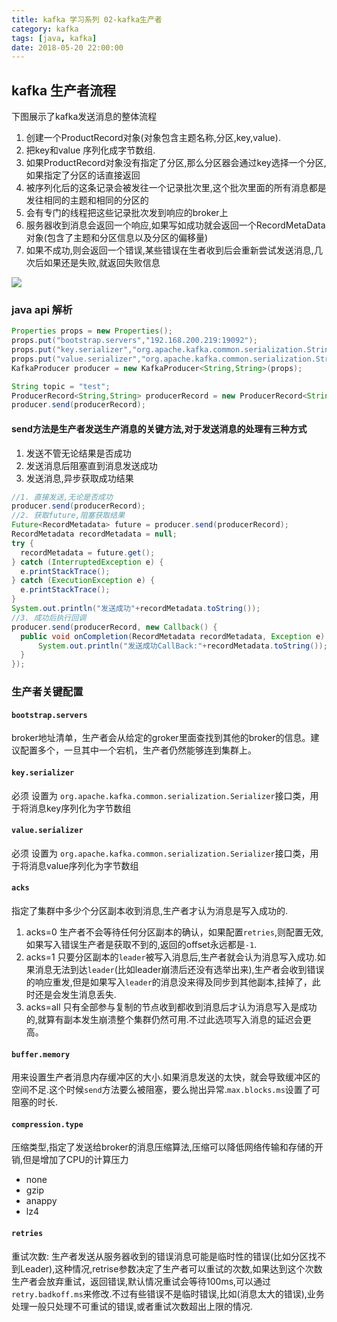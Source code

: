 ```yaml
---
title: kafka 学习系列 02-kafka生产者
category: kafka 
tags: [java, kafka]
date: 2018-05-20 22:00:00
---
```


## kafka 生产者流程

下图展示了kafka发送消息的整体流程

1. 创建一个ProductRecord对象(对象包含主题名称,分区,key,value).
1. 把key和value 序列化成字节数组.
1. 如果ProductRecord对象没有指定了分区,那么分区器会通过key选择一个分区,如果指定了分区的话直接返回
1. 被序列化后的这条记录会被发往一个记录批次里,这个批次里面的所有消息都是发往相同的主题和相同的分区的
1. 会有专门的线程把这些记录批次发到响应的broker上
1. 服务器收到消息会返回一个响应,如果写如成功就会返回一个RecordMetaData对象(包含了主题和分区信息以及分区的偏移量)
1. 如果不成功,则会返回一个错误,某些错误在生者收到后会重新尝试发送消息,几次后如果还是失败,就返回失败信息

<!--more-->

![](/uploads/kafka/kafka_produce.png)

### java api 解析

```java
Properties props = new Properties();
props.put("bootstrap.servers","192.168.200.219:19092");
props.put("key.serializer","org.apache.kafka.common.serialization.StringSerializer");
props.put("value.serializer","org.apache.kafka.common.serialization.StringSerializer");
KafkaProducer producer = new KafkaProducer<String,String>(props);

String topic = "test";
ProducerRecord<String,String> producerRecord = new ProducerRecord<String, String>(topic,"1","nihao");
producer.send(producerRecord);
```

#### send方法是生产者发送生产消息的关键方法,对于发送消息的处理有三种方式

1. 发送不管无论结果是否成功
2. 发送消息后阻塞直到消息发送成功
3. 发送消息,异步获取成功结果

```java
//1. 直接发送,无论是否成功
producer.send(producerRecord);
//2. 获取future,阻塞获取结果
Future<RecordMetadata> future = producer.send(producerRecord);
RecordMetadata recordMetadata = null;
try {
  recordMetadata = future.get();
} catch (InterruptedException e) {
  e.printStackTrace();
} catch (ExecutionException e) {
  e.printStackTrace();
}
System.out.println("发送成功"+recordMetadata.toString());
//3. 成功后执行回调
producer.send(producerRecord, new Callback() {
  public void onCompletion(RecordMetadata recordMetadata, Exception e) {
      System.out.println("发送成功CallBack:"+recordMetadata.toString());
  }
});
```

### 生产者关键配置

#### `bootstrap.servers` 

broker地址清单，生产者会从给定的groker里面查找到其他的broker的信息。建议配置多个，一旦其中一个宕机，生产者仍然能够连到集群上。

#### `key.serializer`

必须 设置为 `org.apache.kafka.common.serialization.Serializer`接口类，用于将消息key序列化为字节数组

#### `value.serializer` 

必须 设置为 `org.apache.kafka.common.serialization.Serializer`接口类，用于将消息value序列化为字节数组

#### `acks` 

指定了集群中多少个分区副本收到消息,生产者才认为消息是写入成功的.

1. acks=0 生产者不会等待任何分区副本的确认，如果配置`retries`,则配置无效,如果写入错误生产者是获取不到的,返回的offset永远都是`-1`.
2. acks=1 只要分区副本的`leader`被写入消息后,生产者就会认为消息写入成功.如果消息无法到达`leader`(比如leader崩溃后还没有选举出来),生产者会收到错误的响应重发,但是如果写入`leader`的消息没来得及同步到其他副本,挂掉了，此时还是会发生消息丢失.
3. acks=all 只有全部参与复制的节点收到都收到消息后才认为消息写入是成功的,就算有副本发生崩溃整个集群仍然可用.不过此选项写入消息的延迟会更高。

#### `buffer.memory`

用来设置生产者消息内存缓冲区的大小.如果消息发送的太快，就会导致缓冲区的空间不足.这个时候`send`方法要么被阻塞，要么抛出异常.`max.blocks.ms`设置了可阻塞的时长.

#### `compression.type`

压缩类型,指定了发送给broker的消息压缩算法,压缩可以降低网络传输和存储的开销,但是增加了CPU的计算压力

- none
- gzip
- anappy
- lz4

#### `retries`

重试次数: 生产者发送从服务器收到的错误消息可能是临时性的错误(比如分区找不到Leader),这种情况,retrise参数决定了生产者可以重试的次数,如果达到这个次数生产者会放弃重试，返回错误,默认情况重试会等待100ms,可以通过`retry.badkoff.ms`来修改.不过有些错误不是临时错误,比如(消息太大的错误),业务处理一般只处理不可重试的错误,或者重试次数超出上限的情况.